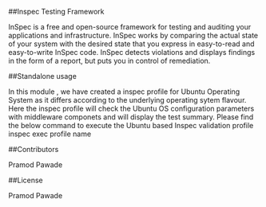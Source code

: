 ##Inspec Testing Framework

InSpec is a free and open-source framework for testing and auditing your applications and infrastructure. 
InSpec works by comparing the actual state of your system with the desired state that you express in easy-to-read and easy-to-write InSpec code. 
InSpec detects violations and displays findings in the form of a report, but puts you in control of remediation.

##Standalone usage

In this module , we have created a inspec profile for Ubuntu Operating System as it differs according to the underlying operating sytem flavour.
Here the inspec profile will check the Ubuntu OS configuration parameters with middleware componets and will display the test summary.
Please find the below command to execute the Ubuntu based Inspec validation profile
inspec exec profile name

##Contributors

Pramod Pawade

##License

Pramod Pawade

